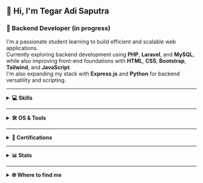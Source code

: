 
## 👋 Hi, I'm **Tegar Adi Saputra**
### 🧠 Backend Developer (in progress)

I'm a passionate student learning to build efficient and scalable web applications.  
Currently exploring backend development using **PHP**, **Laravel**, and **MySQL**, while also improving front-end foundations with **HTML**, **CSS**, **Bootstrap**, **Tailwind**, and **JavaScript**.  
I'm also expanding my stack with **Express.js** and **Python** for backend versatility and scripting.

---

<details>
  <summary><b>💻 Skills</b></summary>

[![PHP](https://img.shields.io/badge/PHP-★★★-lightgrey?labelColor=777BB4&logo=php&style=for-the-badge&logoColor=white)](https://www.php.net/)
[![Laravel](https://img.shields.io/badge/Laravel-★★☆-lightgrey?labelColor=FF2D20&logo=Laravel&style=for-the-badge&logoColor=white)](https://laravel.com/)
[![MySQL](https://img.shields.io/badge/MySQL-★★★-lightgrey?labelColor=4479A1&logo=MySQL&style=for-the-badge&logoColor=white)](https://www.mysql.com/)
[![ExpressJS](https://img.shields.io/badge/Express.js-★☆☆-lightgrey?labelColor=000000&logo=Express&style=for-the-badge&logoColor=white)](https://expressjs.com/)
[![JavaScript](https://img.shields.io/badge/JavaScript-★★☆-lightgrey?labelColor=F7DF1E&logo=JavaScript&style=for-the-badge&logoColor=black)](https://developer.mozilla.org/en-US/docs/Web/JavaScript)
[![Python](https://img.shields.io/badge/Python-★☆☆-lightgrey?labelColor=3776AB&logo=Python&style=for-the-badge&logoColor=white)](https://www.python.org/)
[![HTML](https://img.shields.io/badge/HTML5-★★★-lightgrey?labelColor=E34F26&logo=HTML5&style=for-the-badge&logoColor=white)](https://developer.mozilla.org/en-US/docs/Web/HTML)
[![CSS](https://img.shields.io/badge/CSS3-★★★-lightgrey?labelColor=1572B6&logo=CSS3&style=for-the-badge&logoColor=white)](https://developer.mozilla.org/en-US/docs/Web/CSS)
[![Bootstrap](https://img.shields.io/badge/Bootstrap-★★☆-lightgrey?labelColor=7952B3&logo=Bootstrap&style=for-the-badge&logoColor=white)](https://getbootstrap.com/)
[![Tailwind](https://img.shields.io/badge/Tailwind-★★☆-lightgrey?labelColor=38B2AC&logo=TailwindCSS&style=for-the-badge&logoColor=white)](https://tailwindcss.com/)

</details>

---

<details>
  <summary><b>🛠 OS & Tools</b></summary>

![Windows](https://img.shields.io/badge/-Windows-0078D6?logo=Windows&style=for-the-badge&logoColor=white)
![Linux](https://img.shields.io/badge/-Linux-FCC624?logo=Linux&style=for-the-badge&logoColor=black)
![Ubuntu](https://img.shields.io/badge/-Ubuntu-E95420?logo=Ubuntu&style=for-the-badge&logoColor=white)
![VSCode](https://img.shields.io/badge/-VS%20Code-007ACC?logo=Visual%20Studio%20Code&style=for-the-badge&logoColor=white)
![Laragon](https://img.shields.io/badge/-Laragon-0E83CD?logo=Laragon&style=for-the-badge&logoColor=white)
![Git](https://img.shields.io/badge/-Git-F05032?logo=Git&style=for-the-badge&logoColor=white)
![GitHub](https://img.shields.io/badge/-GitHub-181717?logo=GitHub&style=for-the-badge&logoColor=white)
![XAMPP](https://img.shields.io/badge/-XAMPP-FB7A24?logo=XAMPP&style=for-the-badge&logoColor=white)
![Composer](https://img.shields.io/badge/-Composer-885630?logo=Composer&style=for-the-badge&logoColor=white)
![NodeJS](https://img.shields.io/badge/-Node.js-339933?logo=Node.js&style=for-the-badge&logoColor=white)
![NPM](https://img.shields.io/badge/-npm-CB3837?logo=npm&style=for-the-badge&logoColor=white)

</details>

---

<details>
  <summary><b>📜 Certifications</b></summary>

🏅 **FastCamp: Hack A Day Camp (Cybersecurity Education)**  
Issued by *FastCamp* – *24 October 2025*  
[View Certificate (PDF)](./Tegar_Adi_Saputra.pdf)

</details>

---

<details>
  <summary><b>📊 Stats</b></summary>

![GitHub Stats](https://github-readme-stats.vercel.app/api?username=tegaradisaputra&show_icons=true&title_color=ff4d4d&text_color=f0f0f0&icon_color=ff4d4d&bg_color=00000000&hide_border=true&count_private=true)
![Streak](https://streak-stats.demolab.com?user=tegaradisaputra&theme=dark&hide_border=true&background=00000000&ring=ff4d4d&fire=ff4d4d&currStreakLabel=ff4d4d)

</details>

---

<details>
  <summary><b>🌐 Where to find me</b></summary>

[![GitHub](https://img.shields.io/badge/-GitHub-181717?style=for-the-badge&logo=GitHub&logoColor=white)](https://github.com/tegaradisaputra)
[![LinkedIn](https://img.shields.io/badge/-LinkedIn-0077B5?style=for-the-badge&logo=LinkedIn&logoColor=white)](https://www.linkedin.com/in/tegar-adi-saputra-597b0733b)
[![Instagram](https://img.shi)](https://www.instagram.com/_twnstraa?igsh=MWFmYmYyZ2VrZWVucw==)
